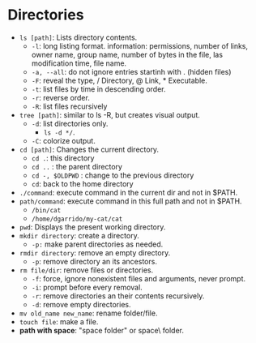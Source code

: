 # Directories
- `ls [path]`: Lists directory contents.
  - `-l`: long listing format. information: permissions, number of links, owner name, group name, number of bytes in the file, las modification time, file name.
  - `-a, --all`: do not ignore entries startinh with . (hidden files)
  - `-F`: reveal the type, / Directory, @ Link, * Executable.
  - `-t`: list files by time in descending order.
  - `-r`: reverse order.
  - `-R`: list files recursively
- `tree [path]`: similar to ls -R, but creates visual output.
  - `-d`: list directories only.
    - `ls -d */`.
  - `-C`: colorize output.
- `cd [path]`: Changes the current directory.
  - `cd .`: this directory
  - `cd ..` : the parent directory
  - `cd -, $OLDPWD` : change to the previous directory
  - `cd`: back to the home directory
- `./command`: execute command in the current dir and not in $PATH.
- `path/command`: execute command in this full path and not in $PATH.
  - `/bin/cat`
  - `/home/dgarrido/my-cat/cat`
- `pwd`: Displays the present working directory.
- `mkdir directory`: create a directory.
  - `-p:` make parent directories as needed.
- `rmdir directory`: remove an empty directory.
  - `-p`: remove directory an its ancestors.
- `rm file/dir`: remove files or directories.
  - `-f`: force, ignore nonexistent files and arguments, never prompt.
  - `-i`: prompt before every removal.
  - `-r`: remove directories an their contents recursively.
  - `-d`: remove empty directories.
- `mv old_name new_name`: rename folder/file.
- `touch file`: make a file.
- **path with space**: "space folder" or space\ folder.